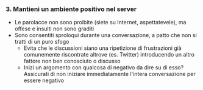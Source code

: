 ### 3. Mantieni un ambiente positivo nel server

- Le parolacce non sono proibite (siete su Internet, aspettatevele), ma offese e insulti non sono graditi
- Sono consentiti sproloqui durante una conversazione, a patto che non si tratti di un puro sfogo
    - Evita che le discussioni siano una ripetizione di frustrazioni già comunemente riscontrate altrove (es. Twitter) introducendo un altro fattore non ben conosciuto o discusso
    - Inizi un argomento con qualcosa di negativo da dire su di esso? Assicurati di non iniziare immediatamente l'intera conversazione per essere negativo
